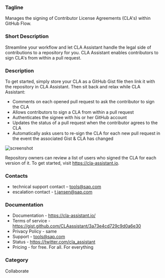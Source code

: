 ### Tagline
Manages the signing of Contributor License Agreements (CLA's) within GitHub Flow.

### Short Description
Streamline your workflow and let CLA Assistant handle the legal side of contributions to a repository for you. CLA Assistant enables contributors to sign CLA's from within a pull request.

### Description
To get started, simply store your CLA as a GitHub Gist file then link it with the repository in CLA Assistant. Then sit back and relax while CLA Assistant:

- Comments on each opened pull request to ask the contributor to sign the CLA
- Allows contributors to sign a CLA from within a pull request
- Authenticates the signee with his or her GitHub account
- Updates the status of a pull request when the contributor agrees to the CLA
- Automatically asks users to re-sign the CLA for each new pull request in the event the associated Gist & CLA has changed

![screenshot](https://raw.githubusercontent.com/cla-assistant/cla-assistant/master/screenshot.png)

Repository owners can review a list of users who signed the CLA for each version of it. To get started, visit https://cla-assistant.io.

### Contacts
- technical support contact – tools@sap.com
- escalation contact - t.jansen@sap.com

### Documentation
- Documentation - https://cla-assistant.io/
- Terms of service - https://gist.github.com/CLAassistant/3a73e4cd729c9d0a6e30
- Privacy Policy - same
- Support - tools@sap.com
- Status - https://twitter.com/cla_assistant
- Pricing - for free. For all. For everything

### Category
Collaborate
